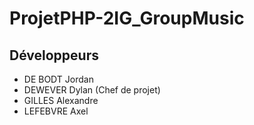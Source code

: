# ProjetPHP-2IG_GroupMusic

## Développeurs
- DE BODT Jordan
- DEWEVER Dylan (Chef de projet)
- GILLES Alexandre
- LEFEBVRE Axel